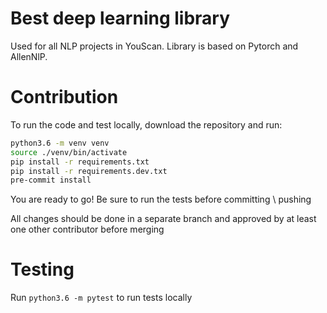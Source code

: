 # Best deep learning library

Used for all NLP projects in YouScan. Library is based on Pytorch and AllenNlP.


# Contribution

To run the code and test locally, download the repository and run:
```bash
python3.6 -m venv venv
source ./venv/bin/activate
pip install -r requirements.txt
pip install -r requirements.dev.txt
pre-commit install
```
You are ready to go!
Be sure to run the tests before committing \ pushing

All changes should be done in a separate branch and approved by at least one other contributor before merging


# Testing

Run `python3.6 -m pytest` to run tests locally
